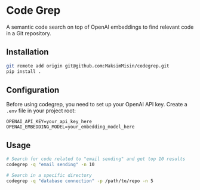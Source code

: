 # Code Grep

A semantic code search on top of OpenAI embeddings to find relevant code in a Git repository.

## Installation

```bash
git remote add origin git@github.com:MaksimMisin/codegrep.git
pip install .
```

## Configuration

Before using codegrep, you need to set up your OpenAI API key. Create a `.env` file in your project root:

```env
OPENAI_API_KEY=your_api_key_here
OPENAI_EMBEDDING_MODEL=your_embedding_model_here
```

## Usage

```bash
# Search for code related to "email sending" and get top 10 results
codegrep -q "email sending" -n 10

# Search in a specific directory
codegrep -q "database connection" -p /path/to/repo -n 5
```
